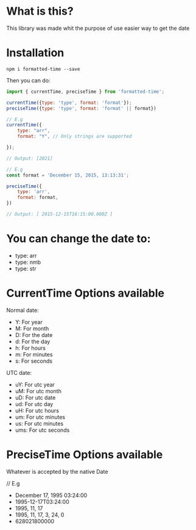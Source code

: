 # What is this?

This library was made whit the purpose of use easier way to get the date

# Installation

`npm i formatted-time --save`

Then you can do:

```js
import { currentTime, preciseTime } from 'formatted-time';

currentTime({type: 'type', format: 'format'}); 
preciseTime({type: 'type', format: 'format' || format})

// E.g
currentTime({
    type: "arr",
    format: "Y", // Only strings are supported

});

// Output: [2021]

// E.g
const format = 'December 15, 2015, 13:13:31';

preciseTime({
    type: 'arr',
    format: format,
})

// Output: [ 2015-12-15T16:15:00.000Z ]

```
# You can change the date to:

- type: arr
- type: nmb
- type: str

# CurrentTime Options available

Normal date:

- Y: For year
- M: For month
- D: For the date
- d: For the day
- h: For hours
- m: For minutes
- s: For seconds

UTC date: 

- uY: For utc year
- uM: For utc month
- uD: For utc date
- ud: For utc day
- uH: For utc hours
- um: For utc minutes
- us: For utc minutes
- ums: For utc seconds

# PreciseTime Options available

Whatever is accepted by the native Date

// E.g

- December 17, 1995 03:24:00
- 1995-12-17T03:24:00
- 1995, 11, 17
- 1995, 11, 17, 3, 24, 0
- 628021800000   
